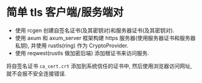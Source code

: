 # 简单 tls 客户端/服务端对

- 使用 rcgen 创建自签名证书(及其密钥对)和服务器证书(及其密钥对).
- 使用 axum 和 axum_server 框架构建 https 服务器(使用服务器证书和服务器私钥), 并使用 rustls(ring) 作为 CryptoProvider.
- 使用 reqwest(rustls 做加密后端) 添加根证书来访问服务.

将自签名证书 `ca_cert.crt` 添加到系统信任的证书中, 然后使用浏览器访问网址, 就不会报不安全连接错误.
